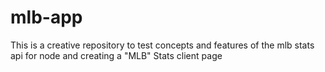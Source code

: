 # mlb-app
This is a creative repository to test concepts and features of the mlb stats api for node and creating a "MLB" Stats client page
